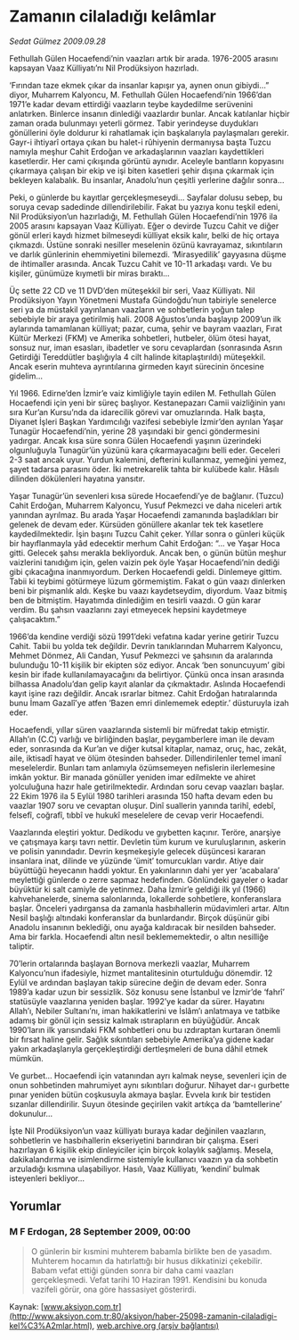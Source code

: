# Zamanın cilaladığı kelâmlar

*Sedat Gülmez 2009.09.28*

<div class="news-detail-text-todays">
 <div>
 </div>
 <div>
 </div>
 <div id="newsSpot">
  <font class="detail-spot">
   Fethullah Gülen Hocaefendi’nin vaazları artık bir arada. 1976-2005 arasını kapsayan Vaaz Külliyatı’nı Nil Prodüksiyon hazırladı.
  </font>
 </div>
 <div id="newsText">
  <font class="detail-text">
   <p class="MsoNormal">
    ‘Fırından taze ekmek çıkar da insanlar kapışır ya, aynen onun gibiydi…” diyor, Muharrem Kalyoncu, M. Fethullah Gülen Hocaefendi’nin 1966’dan 1971’e kadar devam ettirdiği vaazların teybe kaydedilme serüvenini anlatırken. Binlerce insanın dinlediği vaazlardır bunlar. Ancak katılanlar hiçbir zaman orada bulunmayı yeterli görmez. Tabir yerindeyse duydukları gönüllerini öyle doldurur ki rahatlamak için başkalarıyla paylaşmaları gerekir. Gayr-i ihtiyarî ortaya çıkan bu halet-i rûhiyenin dermanıysa başta Tuzcu namıyla meşhur Cahit Erdoğan ve arkadaşlarının vaazları kaydettikleri kasetlerdir. Her cami çıkışında görüntü aynıdır. Aceleyle bantların kopyasını çıkarmaya çalışan bir ekip ve işi biten kasetleri şehir dışına çıkarmak için bekleyen kalabalık. Bu insanlar, Anadolu’nun çeşitli yerlerine dağılır sonra…
   </p>
   <p class="MsoNormal">
    Peki, o günlerde bu kayıtlar gerçekleşmeseydi… Sayfalar dolusu sebep, bu soruya cevap sadedinde dillendirilebilir. Fakat bu yazıya konu teşkil edeni, Nil Prodüksiyon’un hazırladığı, M. Fethullah Gülen Hocaefendi’nin 1976 ila 2005 arasını kapsayan Vaaz Külliyatı. Eğer o devirde Tuzcu Cahit ve diğer gönül erleri kaydı hizmet bilmeseydi külliyat eksik kalır, belki de hiç ortaya çıkmazdı. Üstüne sonraki nesiller meselenin özünü kavrayamaz, sıkıntıların ve darlık günlerinin ehemmiyetini bilemezdi. ‘Mirasyedilik’ gayyasına düşme de ihtimaller arasında. Ancak Tuzcu Cahit ve 10-11 arkadaşı vardı. Ve bu kişiler, günümüze kıymetli bir miras bıraktı...
   </p>
   <p class="MsoNormal">
    Üç sette 22 CD ve 11 DVD’den müteşekkil bir seri, Vaaz Külliyatı. Nil Prodüksiyon Yayın Yönetmeni Mustafa Gündoğdu’nun tabiriyle senelerce seri ya da müstakil yayınlanan vaazların ve sohbetlerin yoğun talep sebebiyle bir araya getirilmiş hali. 2008 Ağustos’unda başlayıp 2009’un ilk aylarında tamamlanan külliyat; pazar, cuma, şehir ve bayram vaazları, Fırat Kültür Merkezi (FKM) ve Amerika sohbetleri, hutbeler, ölüm ötesi hayat, sonsuz nur, iman esasları, ibadetler ve soru cevaplardan (sonrasında Asrın Getirdiği Tereddütler başlığıyla 4 cilt halinde kitaplaştırıldı) müteşekkil. Ancak eserin muhteva ayrıntılarına girmeden kayıt sürecinin öncesine gidelim…
   </p>
   <p class="MsoNormal">
    Yıl 1966. Edirne’den İzmir’e vaiz kimliğiyle tayin edilen M. Fethullah Gülen Hocaefendi için yeni bir süreç başlıyor. Kestanepazarı Camii vaizliğinin yanı sıra Kur’an Kursu’nda da idarecilik görevi var omuzlarında. Halk başta, Diyanet İşleri Başkan Yardımcılığı vazifesi sebebiyle İzmir’den ayrılan Yaşar Tunagür Hocaefendi’nin, yerine 28 yaşındaki bir genci göndermesini yadırgar. Ancak kısa süre sonra Gülen Hocaefendi yaşının üzerindeki olgunluğuyla Tunagür’ün yüzünü kara çıkarmayacağını belli eder. Geceleri 2-3 saat ancak uyur. Yurdun kalemini, defterini kullanmaz, yemeğini yemez, şayet tadarsa parasını öder. İki metrekarelik tahta bir kulübede kalır. Hâsılı dilinden dökülenleri hayatına yansıtır.
   </p>
   <p class="MsoNormal">
    Yaşar Tunagür’ün sevenleri kısa sürede Hocaefendi’ye de bağlanır. (Tuzcu) Cahit Erdoğan, Muharrem Kalyoncu, Yusuf Pekmezci ve daha niceleri artık yanından ayrılmaz. Bu arada Yaşar Hocaefendi zamanında başladıkları bir gelenek de devam eder. Kürsüden gönüllere akanlar tek tek kasetlere kaydedilmektedir. İşin başını Tuzcu Cahit çeker. Yıllar sonra o günleri küçük bir hayıflanmayla yâd edecektir merhum Cahit Erdoğan: “... ve Yaşar Hoca gitti. Gelecek şahsı merakla bekliyorduk. Ancak ben, o günün bütün meşhur vaizlerini tanıdığım için, gelen vaizin pek öyle Yaşar Hocaefendi’nin dediği gibi çıkacağına inanmıyordum. Derken Hocaefendi geldi. Dinlemeye gittim. Tabii ki teybimi götürmeye lüzum görmemiştim. Fakat o gün vaazı dinlerken beni bir pişmanlık aldı. Keşke bu vaazı kaydetseydim, diyordum. Vaaz bitmiş ben de bitmiştim. Hayatımda dinlediğim en tesirli vaazdı. O gün karar verdim. Bu şahsın vaazlarını zayi etmeyecek hepsini kaydetmeye çalışacaktım.”
   </p>
   <p class="MsoNormal">
    1966’da kendine verdiği sözü 1991’deki vefatına kadar yerine getirir Tuzcu Cahit. Tabii bu yolda tek değildir. Devrin tanıklarından Muharrem Kalyoncu, Mehmet Dönmez, Ali Candan, Yusuf Pekmezci ve şahsının da aralarında bulunduğu 10-11 kişilik bir ekipten söz ediyor. Ancak ‘ben sonuncuyum’ gibi kesin bir ifade kullanılamayacağını da belirtiyor. Çünkü onca insan arasında bilhassa Anadolu’dan gelip kayıt alanlar da çıkmaktadır. Aslında Hocaefendi kayıt işine razı değildir. Ancak ısrarlar bitmez. Cahit Erdoğan hatıralarında bunu İmam Gazalî’ye atfen ‘Bazen emri dinlememek edeptir.’ düsturuyla izah eder.
   </p>
   <p class="MsoNormal">
    Hocaefendi, yıllar süren vaazlarında sistemli bir müfredat takip etmiştir. Allah’ın (C.C) varlığı ve birliğinden başlar, peygamberlere iman ile devam eder, sonrasında da Kur’an ve diğer kutsal kitaplar, namaz, oruç, hac, zekât, aile, iktisadî hayat ve ölüm ötesinden bahseder. Dillendirilenler temel imanî meselelerdir. Bunları tam anlamıyla özümsemeyen nefislerin ilerlemesine imkân yoktur. Bir manada gönüller yeniden imar edilmekte ve ahiret yolculuğuna hazır hale getirilmektedir. Ardından soru cevap vaazları başlar. 22 Ekim 1976 ila 5 Eylül 1980 tarihleri arasında 150 hafta devam eden bu vaazlar 1907 soru ve cevaptan oluşur. Dinî suallerin yanında tarihî, edebî, felsefî, coğrafî, tıbbî ve hukukî meselelere de cevap verir Hocaefendi.
   </p>
   <p class="MsoNormal">
    Vaazlarında eleştiri yoktur. Dedikodu ve gıybetten kaçınır. Teröre, anarşiye ve çatışmaya karşı tavrı nettir. Devletin tüm kurum ve kuruluşlarının, askerin ve polisin yanındadır. Devrin keşmekeşiyle gelecek düşüncesi kararan insanlara inat, dilinde ve yüzünde ‘ümit’ tomurcukları vardır. Atiye dair büyüttüğü heyecanın haddi yoktur. En yakınlarının dahi yer yer ‘acabalara’ meylettiği günlerde o zerre sapmaz hedefinden. Gönlündeki gayeler o kadar büyüktür ki salt camiyle de yetinmez. Daha İzmir’e geldiği ilk yıl (1966) kahvehanelerde, sinema salonlarında, lokallerde sohbetlere, konferanslara başlar. Önceleri yadırgansa da zamanla hasbıhallerin müdavimleri artar. Altın Nesil başlığı altındaki konferanslar da bunlardandır. Birçok düşünür gibi Anadolu insanının beklediği, onu ayağa kaldıracak bir nesilden bahseder. Ama bir farkla. Hocaefendi altın nesil beklememektedir, o altın nesilliğe taliptir.
   </p>
   <p class="MsoNormal">
    70’lerin ortalarında başlayan Bornova merkezli vaazlar, Muharrem Kalyoncu’nun ifadesiyle, hizmet mantalitesinin oturtulduğu dönemdir. 12 Eylül ve ardından başlayan takip sürecine değin de devam eder. Sonra 1989’a kadar uzun bir sessizlik. Söz konusu sene İstanbul ve İzmir’de ‘fahrî’ statüsüyle vaazlarına yeniden başlar. 1992’ye kadar da sürer. Hayatını Allah’ı, Nebiler Sultanı’nı, iman hakikatlerini ve İslâm’ı anlatmaya ve tatbike adamış bir gönül için sessiz kalmak ıstırapların en büyüğüdür. Ancak 1990’ların ilk yarısındaki FKM sohbetleri onu bu ızdıraptan kurtaran önemli bir fırsat haline gelir. Sağlık sıkıntıları sebebiyle Amerika’ya gidene kadar yakın arkadaşlarıyla gerçekleştirdiği dertleşmeleri de buna dâhil etmek mümkün.
   </p>
   <p class="MsoNormal">
    Ve gurbet… Hocaefendi için vatanından ayrı kalmak neyse, sevenleri için de onun sohbetinden mahrumiyet aynı sıkıntıları doğurur. Nihayet dar-ı gurbette pınar yeniden bütün coşkusuyla akmaya başlar. Evvela kırık bir testiden sızanlar dillendirilir. Suyun ötesinde geçirilen vakit artıkça da ‘bamtellerine’ dokunulur…
   </p>
   <p class="MsoNormal">
    İşte Nil Prodüksiyon’un vaaz külliyatı buraya kadar değinilen vaazların, sohbetlerin ve hasbıhallerin ekseriyetini barındıran bir çalışma. Eseri hazırlayan 6 kişilik ekip dinleyiciler için birçok kolaylık sağlamış. Mesela, dakikalandırma ve isimlendirme sistemiyle kullanıcı vaazın ya da sohbetin arzuladığı kısmına ulaşabiliyor. Hasılı, Vaaz Külliyatı, ‘kendini’ bulmak isteyenleri bekliyor…
   </p>
  </font>
 </div>
 <div>
 </div>
 <div>
 </div>
</div>


## Yorumlar

### M F Erdogan, 28 September 2009, 00:00
> O günlerin bir kısmini muhterem babamla birlikte ben de yasadım. Muhterem hocamın da hatırlattığı bir husus dikkatinizi çekebilir. Babam vefat ettiği günden sonra bir daha cami vaazları gerçekleşmedi. Vefat tarihi 10 Haziran 1991. Kendisini bu konuda vazifeli görür, ona göre hassasiyet gösterirdi.

Kaynak: [www.aksiyon.com.tr](http://www.aksiyon.com.tr:80/aksiyon/haber-25098-zamanin-cilaladigi-kel%C3%A2mlar.html), [web.archive.org (arşiv bağlantısı)](http://web.archive.org/web/20121112175546/http://www.aksiyon.com.tr:80/aksiyon/haber-25098-zamanin-cilaladigi-kel%C3%A2mlar.html)
